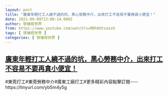 ```yaml
---
layout: post
title: "廣東年輕打工人繞不過的坑，黑心勞務中介，出來打工不容易不要再貪小便宜！"
date: 2021-09-09T13:00:14.000Z
author: 铁锤观世界
from: https://www.youtube.com/watch?v=MDh0UtsaxzU
tags: [ 铁锤观世界 ]
categories: [ 铁锤观世界 ]
---
```

<!--1631192414000-->
[廣東年輕打工人繞不過的坑，黑心勞務中介，出來打工不容易不要再貪小便宜！](https://www.youtube.com/watch?v=MDh0UtsaxzU)
------

<div>
#東莞打工#東莞勞務中介#廣東工廠打工#更多精彩內容點擊訂閱----https://tinyurl.com/yb5m4y5g
</div>

